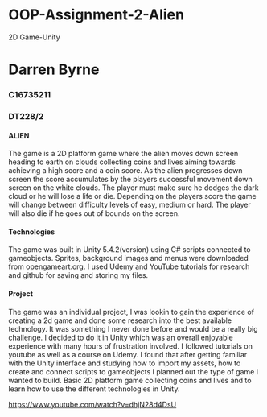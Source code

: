 
# OOP-Assignment-2-Alien
2D Game-Unity

# Darren Byrne
### C16735211 
### DT228/2

#### ALIEN 

The game is a 2D platform game where the alien moves down screen heading to earth on clouds collecting coins and lives aiming towards achieving a high score and a coin score. As the alien progresses down screen the score accumulates by the players successful movement down screen on the white clouds. The player must make sure he dodges the dark cloud or he will lose a life or die. Depending on the players score the game will change between difficulty levels of easy, medium or hard. The player will also die if he goes out of bounds on the screen.

#### Technologies 

The game was built in Unity 5.4.2(version) using C# scripts connected to gameobjects. Sprites, background images and menus were downloaded from opengameart.org. I used Udemy and YouTube tutorials for research and github for saving and storing my files.

#### Project 

The game was an individual project, I was lookin to gain the experience of creating a 2d game and done some research into the best available technology. It was something I never done before and would be a really big challenge. I decided to do it in Unity which was an overall enjoyable experience with many hours of frustration involved. I followed tutorials on youtube as well as a course on Udemy. I found that after getting familiar with the Unity interface and studying how to import my assets, how to create and connect scripts to gameobjects I planned out the type of game I wanted to build. Basic 2D platform game collecting coins and lives and to learn how to use the different technologies in Unity.

https://www.youtube.com/watch?v=dhjN28d4DsU
